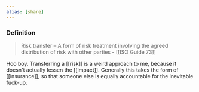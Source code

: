 ```yaml
---
alias: [share]
---
```

### Definition
>Risk transfer – A form of risk treatment involving the agreed distribution of risk with other parties
>\- [[ISO Guide 73]]

Hoo boy. Transferring a [[risk]] is a weird approach to me, because it doesn't actually lessen the [[impact]]. Generally this takes the form of [[insurance]], so that someone else is equally accountable for the inevitable fuck-up. 